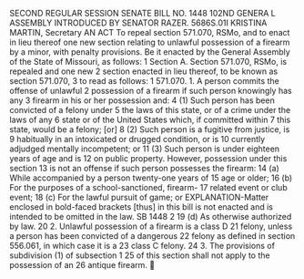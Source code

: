 SECOND REGULAR SESSION
SENATE BILL NO. 1448
102ND GENERA L ASSEMBLY
INTRODUCED BY SENATOR RAZER.
5686S.01I KRISTINA MARTIN, Secretary
AN ACT
To repeal section 571.070, RSMo, and to enact in lieu thereof one new section relating to unlawful
possession of a firearm by a minor, with penalty provisions.
Be it enacted by the General Assembly of the State of Missouri, as follows:
1 Section A. Section 571.070, RSMo, is repealed and one new
2 section enacted in lieu thereof, to be known as section 571.070,
3 to read as follows:
1 571.070. 1. A person commits the offense of unlawful
2 possession of a firearm if such person knowingly has any
3 firearm in his or her possession and:
4 (1) Such person has been convicted of a felony under
5 the laws of this state, or of a crime under the laws of any
6 state or of the United States which, if committed within
7 this state, would be a felony; [or]
8 (2) Such person is a fugitive from justice, is
9 habitually in an intoxicated or drugged condition, or is
10 currently adjudged mentally incompetent; or
11 (3) Such person is under eighteen years of age and is
12 on public property. However, possession under this section
13 is not an offense if such person possesses the firearm:
14 (a) While accompanied by a person twenty-one years of
15 age or older;
16 (b) For the purposes of a school-sanctioned, firearm-
17 related event or club event;
18 (c) For the lawful pursuit of game; or
EXPLANATION-Matter enclosed in bold-faced brackets [thus] in this bill is not enacted
and is intended to be omitted in the law.
SB 1448 2
19 (d) As otherwise authorized by law.
20 2. Unlawful possession of a firearm is a class D
21 felony, unless a person has been convicted of a dangerous
22 felony as defined in section 556.061, in which case it is a
23 class C felony.
24 3. The provisions of subdivision (1) of subsection 1
25 of this section shall not apply to the possession of an
26 antique firearm.
